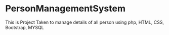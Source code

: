 # PersonManagementSystem
This is Project Taken to manage details of all person using php, HTML, CSS, Bootstrap, MYSQL
